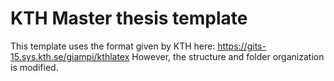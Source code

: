 # KTH Master thesis template
This template uses the format given by KTH here: https://gits-15.sys.kth.se/giampi/kthlatex
However, the structure and folder organization is modified.
